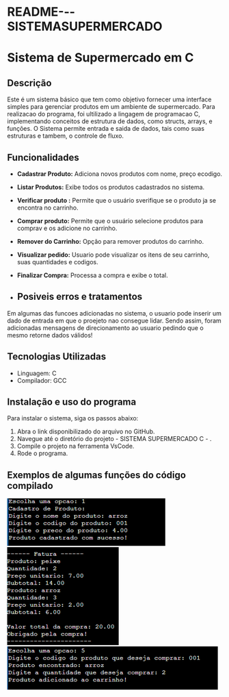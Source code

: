 # README---SISTEMASUPERMERCADO
# Sistema de Supermercado em C

## Descrição
Este é um sistema básico que tem como objetivo fornecer uma interface simples para gerenciar produtos em um ambiente de supermercado. Para realizacao do programa, foi ultilizado a lingagem de programacao C, implementando conceitos de estrutura de dados, como structs, arrays, e funções. O Sistema permite entrada e saida de dados, tais como suas estruturas e tambem,  o controle de fluxo. 

## Funcionalidades
- **Cadastrar Produto:** Adiciona novos produtos com nome, preço ecodigo.
- **Listar Produtos:** Exibe todos os produtos cadastrados no sistema.
- **Verificar produto :** Permite que o usuário sverifique se o produto ja se encontra no carrinho.
- **Comprar produto:** Permite que o usuário selecione produtos para comprav  e os adicione no carrinho.
- **Remover do Carrinho:** Opção para remover produtos do carrinho.
-  **Visualizar pedido:** Usuario pode visualizar os itens de seu carrinho, suas quantidades e codigos.
- **Finalizar Compra:** Processa a compra e exibe o total.


- ## Posiveis erros e tratamentos
Em algumas das funcoes adicionadas no sistema, o usuario pode inserir um dado de entrada em que o proejeto nao consegue lidar. Sendo assim, foram adicionadas mensagens de direcionamento ao usuario pedindo que o mesmo retorne dados válidos! 


## Tecnologias Utilizadas
- Linguagem: C
- Compilador: GCC

## Instalação e uso do programa
Para instalar o sistema, siga os passos abaixo:

1. Abra o link disponibilizado do arquivo no GitHub.
2. Navegue até o diretório do projeto - SISTEMA SUPERMERCADO C - .
3. Compile o projeto na ferramenta VsCode.
4. Rode o programa.



## Exemplos de algumas funções do código compilado 
<img src = "image.png" > 
<img src = "ex.fatura.png" >
<img src = "ex.comprar.png" >



